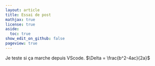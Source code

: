 ```yaml
---
layout: article
title: Essai de post 
mathjax: true
license: true
aside:
  toc: true
show_edit_on_github: false
pageview: true
---
```


Je teste si ça marche depuis VScode. $\Delta = \frac{b^2-4ac}{2a}$